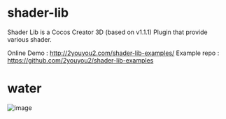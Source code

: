 # shader-lib

Shader Lib is a Cocos Creator 3D (based on v1.1.1) Plugin that provide various shader.

Online Demo : http://2youyou2.com/shader-lib-examples/
Example repo : https://github.com/2youyou2/shader-lib-examples

# water

![image](https://user-images.githubusercontent.com/1862402/87127557-a8d0ff80-c2c0-11ea-9d4f-84e023529043.png)

